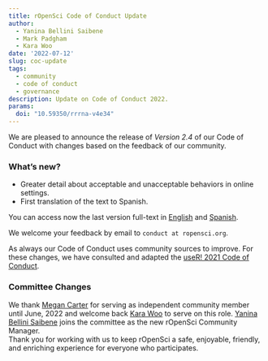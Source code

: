 ```yaml
---
title: rOpenSci Code of Conduct Update
author:
  - Yanina Bellini Saibene
  - Mark Padgham
  - Kara Woo
date: '2022-07-12'
slug: coc-update
tags:
  - community
  - code of conduct
  - governance
description: Update on Code of Conduct 2022.
params:
  doi: "10.59350/rrrna-v4e34"
---
```


We are pleased to announce the release of _Version 2.4_ of our Code of Conduct with changes based on the feedback of our community.

### What’s new?

- Greater detail about acceptable and unacceptable behaviors in online settings. 
- First translation of the text to Spanish.

You can access now the last version full-text in [English](/code-of-conduct/) and [Spanish](/codigo-de-conducta/). 

We welcome your feedback by email to `conduct at ropensci.org`. 

As always our Code of Conduct uses community sources to improve.  For these changes, we have consulted and adapted the [useR! 2021 Code of Conduct](https://user2021.r-project.org/participation/coc/). 

### Committee Changes

We thank [Megan Carter](https://www.esipfed.org/about/people/megan-carter) for serving as independent community member until June, 2022 and welcome back [Kara Woo](https://karawoo.com/) to serve on this role.  [Yanina Bellini Saibene](/author/yanina-bellini-saibene/) joins the committee as the new rOpenSci Community Manager.  
Thank you for working with us to keep rOpenSci a safe, enjoyable, friendly, and enriching experience for everyone who participates.
